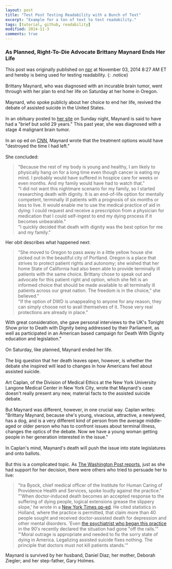 ```yaml
---
layout: post
title: "Test Post Testing Readability with a Bunch of Text"
excerpt: "Example for a ton of text to test readability."
tags: [tutorial, github, readability]
modified: 2014-11-3
comments: true
---
```


### As Planned, Right-To-Die Advocate Brittany Maynard Ends Her Life

<i class="fa fa-info-circle"></i> This post was originally published on [npr](http://www.npr.org/blogs/thetwo-way/2014/11/03/361094919/as-planned-right-to-die-advocate-brittany-maynard-ends-her-life?utm_medium=RSS&utm_campaign=news) at November 03, 2014 8:27 AM ET and hereby is being used for testing readability.
{: .notice}
<br><br>
Brittany Maynard, who was diagnosed with an incurable brain tumor, went through with her plan to end her life on Saturday at her home in Oregon.
<br><br>
Maynard, who spoke publicly about her choice to end her life, revived the debate of assisted suicide in the United States.
<br><br>
In an obituary posted to [her site](http://www.thebrittanyfund.org) on Sunday night, Maynard is said to have had a "brief but solid 29 years." This past year, she was diagnosed with a stage 4 malignant brain tumor.
<br><br>
In an op ed on [CNN](http://www.cnn.com/2014/10/07/opinion/maynard-assisted-suicide-cancer-dignity/), Maynard wrote that the treatment options would have "destroyed the time I had left."
<br><br>
She concluded:

> "Because the rest of my body is young and healthy, I am likely to physically hang on for a long time even though cancer is eating my mind. I probably would have suffered in hospice care for weeks or even months. And my family would have had to watch that."  
> "I did not want this nightmare scenario for my family, so I started researching death with dignity. It is an end-of-life option for mentally competent, terminally ill patients with a prognosis of six months or less to live. It would enable me to use the medical practice of aid in dying: I could request and receive a prescription from a physician for medication that I could self-ingest to end my dying process if it becomes unbearable."  
> "I quickly decided that death with dignity was the best option for me and my family."

Her obit describes what happened next:

> "She moved to Oregon to pass away in a little yellow house she picked out in the beautiful city of Portland. Oregon is a place that strives to protect patient rights and autonomy; she wished that her home State of California had also been able to provide terminally ill patients with the same choice. Brittany chose to speak out and advocate for this patient right and option, which she felt is an informed choice that should be made available to all terminally ill patients across our great nation. The freedom is in the choice," she believed."  
> "If the option of DWD is unappealing to anyone for any reason, they can simply choose not to avail themselves of it. Those very real protections are already in place."

With great consideration, she gave personal interviews to the UK's Tonight Show prior to Death with Dignity being addressed by their Parliament, as well as participated in an American based campaign for Death With Dignity education and legislation."
<br><br>
On Saturday, like planned, Maynard ended her life.
<br><br>
The big question that her death leaves open, however, is whether the debate she inspired will lead to changes in how Americans feel about assisted suicide.
<br><br>
Art Caplan, of the Division of Medical Ethics at the New York University Langone Medical Center in New York City, wrote that Maynard's case doesn't really present any new, material facts to the assisted suicide debate.
<br><br>
But Maynard was different, however, in one crucial way. Caplan writes: "Brittany Maynard, because she's young, vivacious, attractive, a newlywed, has a dog, and is a very different kind of person from the average middle-aged or older person who has to confront issues about terminal illness, changes the optics of the debate. Now we have a young woman getting people in her generation interested in the issue."
<br><br>
In Caplan's mind, Maynard's death will push the issue into state legislatures and onto ballots.
<br><br>
But this is a complicated topic. As [The Washington Post reports](http://www.washingtonpost.com/news/morning-mix/wp/2014/11/03/how-brittany-maynard-may-change-the-right-to-die-debate-after-death/?tid=hp_mm), just as she had support for her decision, there were others who tried to persuade her to live:

> "Ira Byock, chief medical officer of the Institute for Human Caring of Providence Health and Services, spoke loudly against the practice."  
> "'When doctor-induced death becomes an accepted response to the suffering of dying people, logical extensions grease the slippery slope,' he wrote in a [New York Times op-ed](http://www.nytimes.com/roomfordebate/2014/10/06/expanding-the-right-to-die/doctor-assisted-suicide-is-unethical-and-dangerous). He cited statistics in Holland, where the practice is permitted, that claim more than 40 people sought and received doctor-assisted death for depression and other mental disorders. 'Even [the psychiatrist who began this practice](http://www.thedailybeast.com/articles/2014/02/03/the-dutch-debate-doctor-assisted-suicide-for-depression.html) in the 90′s recently declared the situation had gone "off the rails.'"  
>"'Moral outrage is appropriate and needed to fix the sorry state of dying in America. Legalizing assisted suicide fixes nothing. The principle that doctors must not kill patients stands.'"

Maynard is survived by her husband, Daniel Diaz; her mother, Deborah Ziegler; and her step-father, Gary Holmes.
